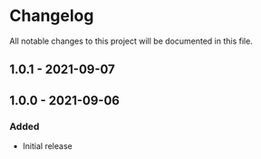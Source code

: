 <!--- BEGIN HEADER -->
# Changelog

All notable changes to this project will be documented in this file.
<!--- END HEADER -->

## 1.0.1 - 2021-09-07
## 1.0.0 - 2021-09-06


### Added

* Initial release
